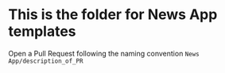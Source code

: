 # This is the folder for News App templates

Open a Pull Request following the naming convention `News App/description_of_PR`
